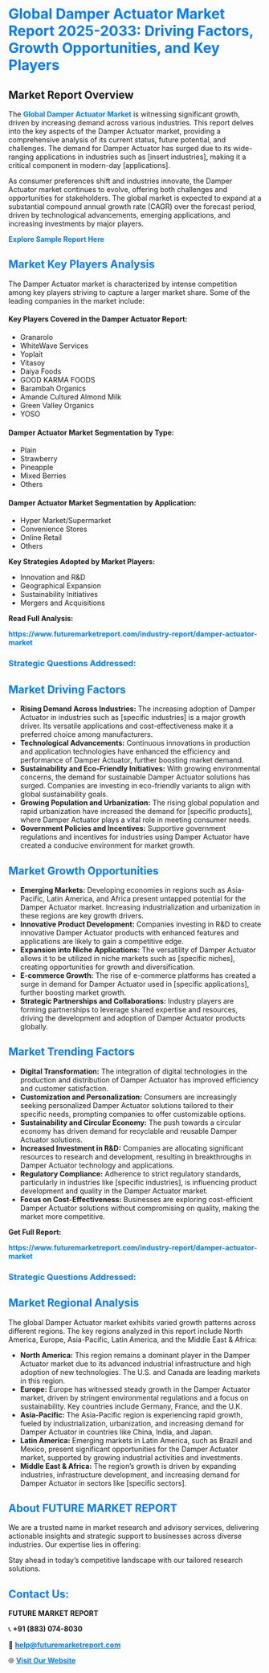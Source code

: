 <h1 style="color: #007BFF;">Global Damper Actuator Market Report 2025-2033: Driving Factors, Growth Opportunities, and Key Players</h1>

<section id="overview">
<h2>Market Report Overview</h2>
<p>The <a href="https://www.futuremarketreport.com/industry-report/damper-actuator-market" style="color: #007BFF; text-decoration: none;"><strong>Global Damper Actuator Market</strong></a> is witnessing significant growth, driven by increasing demand across various industries. This report delves into the key aspects of the Damper Actuator market, providing a comprehensive analysis of its current status, future potential, and challenges. The demand for Damper Actuator has surged due to its wide-ranging applications in industries such as [insert industries], making it a critical component in modern-day [applications].</p>
<p>As consumer preferences shift and industries innovate, the Damper Actuator market continues to evolve, offering both challenges and opportunities for stakeholders. The global market is expected to expand at a substantial compound annual growth rate (CAGR) over the forecast period, driven by technological advancements, emerging applications, and increasing investments by major players.</p>
</section>

<section id="overview">
<p><a href="https://www.futuremarketreport.com/request-sample/reportId=34357" style="color: #007BFF; text-decoration: none;"><strong>Explore Sample Report Here</strong></a></p>
</section>

<section id="key-players">
<h2 style="color: #007BFF;">Market Key Players Analysis</h2>
<p>The Damper Actuator market is characterized by intense competition among key players striving to capture a larger market share. Some of the leading companies in the market include:</p>
<h4>Key Players Covered in the Damper Actuator Report:</h4>
<ul><li>Granarolo</li><li>WhiteWave Services</li><li>Yoplait</li><li>Vitasoy</li><li>Daiya Foods</li><li>GOOD KARMA FOODS</li><li>Barambah Organics</li><li>Amande Cultured Almond Milk</li><li>Green Valley Organics</li><li>YOSO</li></ul>
<h4>Damper Actuator Market Segmentation by Type:</h4>
<ul><li>Plain</li><li>Strawberry</li><li>Pineapple</li><li>Mixed Berries</li><li>Others</li></ul>

<h4>Damper Actuator Market Segmentation by Application:</h4>
<ul><li>Hyper Market/Supermarket</li><li>Convenience Stores</li><li>Online Retail</li><li>Others</li></ul>
<p><strong>Key Strategies Adopted by Market Players:</strong></p>
<ul>
<li>Innovation and R&D</li>
<li>Geographical Expansion</li>
<li>Sustainability Initiatives</li>
<li>Mergers and Acquisitions</li>
</ul>
</section>

<section>
<p><strong>Read Full Analysis: </strong></p><a href="https://www.futuremarketreport.com/industry-report/damper-actuator-market" style="color: #007BFF; text-decoration: none;"><strong>https://www.futuremarketreport.com/industry-report/damper-actuator-market</strong></a>
<h3 style="color: #007BFF;">Strategic Questions Addressed:</h3>
</section>

<section id="driving-factors">
<h2 style="color: #007BFF;">Market Driving Factors</h2>
<ul>
<li><strong>Rising Demand Across Industries:</strong> The increasing adoption of Damper Actuator in industries such as [specific industries] is a major growth driver. Its versatile applications and cost-effectiveness make it a preferred choice among manufacturers.</li>
<li><strong>Technological Advancements:</strong> Continuous innovations in production and application technologies have enhanced the efficiency and performance of Damper Actuator, further boosting market demand.</li>
<li><strong>Sustainability and Eco-Friendly Initiatives:</strong> With growing environmental concerns, the demand for sustainable Damper Actuator solutions has surged. Companies are investing in eco-friendly variants to align with global sustainability goals.</li>
<li><strong>Growing Population and Urbanization:</strong> The rising global population and rapid urbanization have increased the demand for [specific products], where Damper Actuator plays a vital role in meeting consumer needs.</li>
<li><strong>Government Policies and Incentives:</strong> Supportive government regulations and incentives for industries using Damper Actuator have created a conducive environment for market growth.</li>
</ul>
</section>

<section id="growth-opportunities">
<h2 style="color: #007BFF;">Market Growth Opportunities</h2>
<ul>
<li><strong>Emerging Markets:</strong> Developing economies in regions such as Asia-Pacific, Latin America, and Africa present untapped potential for the Damper Actuator market. Increasing industrialization and urbanization in these regions are key growth drivers.</li>
<li><strong>Innovative Product Development:</strong> Companies investing in R&D to create innovative Damper Actuator products with enhanced features and applications are likely to gain a competitive edge.</li>
<li><strong>Expansion into Niche Applications:</strong> The versatility of Damper Actuator allows it to be utilized in niche markets such as [specific niches], creating opportunities for growth and diversification.</li>
<li><strong>E-commerce Growth:</strong> The rise of e-commerce platforms has created a surge in demand for Damper Actuator used in [specific applications], further boosting market growth.</li>
<li><strong>Strategic Partnerships and Collaborations:</strong> Industry players are forming partnerships to leverage shared expertise and resources, driving the development and adoption of Damper Actuator products globally.</li>
</ul>
</section>

<section id="trending-factors">
<h2 style="color: #007BFF;">Market Trending Factors</h2>
<ul>
<li><strong>Digital Transformation:</strong> The integration of digital technologies in the production and distribution of Damper Actuator has improved efficiency and customer satisfaction.</li>
<li><strong>Customization and Personalization:</strong> Consumers are increasingly seeking personalized Damper Actuator solutions tailored to their specific needs, prompting companies to offer customizable options.</li>
<li><strong>Sustainability and Circular Economy:</strong> The push towards a circular economy has driven demand for recyclable and reusable Damper Actuator solutions.</li>
<li><strong>Increased Investment in R&D:</strong> Companies are allocating significant resources to research and development, resulting in breakthroughs in Damper Actuator technology and applications.</li>
<li><strong>Regulatory Compliance:</strong> Adherence to strict regulatory standards, particularly in industries like [specific industries], is influencing product development and quality in the Damper Actuator market.</li>
<li><strong>Focus on Cost-Effectiveness:</strong> Businesses are exploring cost-efficient Damper Actuator solutions without compromising on quality, making the market more competitive.</li>
</ul>
</section>

<section>
<p><strong>Get Full Report: </strong></p><a href="https://www.futuremarketreport.com/industry-report/damper-actuator-market" style="color: #007BFF; text-decoration: none;"><strong>https://www.futuremarketreport.com/industry-report/damper-actuator-market</strong></a>
<h3 style="color: #007BFF;">Strategic Questions Addressed:</h3>
</section>


<section id="regional-analysis">
<h2 style="color: #007BFF;">Market Regional Analysis</h2>
<p>The global Damper Actuator market exhibits varied growth patterns across different regions. The key regions analyzed in this report include North America, Europe, Asia-Pacific, Latin America, and the Middle East & Africa:</p>
<ul>
<li><strong>North America:</strong> This region remains a dominant player in the Damper Actuator market due to its advanced industrial infrastructure and high adoption of new technologies. The U.S. and Canada are leading markets in this region.</li>
<li><strong>Europe:</strong> Europe has witnessed steady growth in the Damper Actuator market, driven by stringent environmental regulations and a focus on sustainability. Key countries include Germany, France, and the U.K.</li>
<li><strong>Asia-Pacific:</strong> The Asia-Pacific region is experiencing rapid growth, fueled by industrialization, urbanization, and increasing demand for Damper Actuator in countries like China, India, and Japan.</li>
<li><strong>Latin America:</strong> Emerging markets in Latin America, such as Brazil and Mexico, present significant opportunities for the Damper Actuator market, supported by growing industrial activities and investments.</li>
<li><strong>Middle East & Africa:</strong> The region’s growth is driven by expanding industries, infrastructure development, and increasing demand for Damper Actuator in sectors like [specific sectors].</li>
</ul>
</section>

<footer>
<h2 style="color: #007BFF;">About FUTURE MARKET REPORT</h2>
<p>We are a trusted name in market research and advisory services, delivering actionable insights and strategic support to businesses across diverse industries. Our expertise lies in offering:</p>

<p>Stay ahead in today’s competitive landscape with our tailored research solutions.</p>

<h2 style="color: #007BFF;">Contact Us:</h2>
<p><strong>FUTURE MARKET REPORT</strong></p>
<p>📞 <strong>+91 (883) 074-8030</strong></p>
<p>📧 <strong><a href="mailto:help@futuremarketreport.com" style="color: #007BFF;">help@futuremarketreport.com</a></strong></p>
<p>🌐 <strong><a href="https://www.futuremarketreport.com/" style="color: #007BFF;">Visit Our Website</a></strong></p>
</footer>